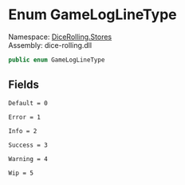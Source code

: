 # <a id="DiceRolling_Stores_GameLogLineType"></a> Enum GameLogLineType

Namespace: [DiceRolling.Stores](DiceRolling.Stores.md)  
Assembly: dice\-rolling.dll  

```csharp
public enum GameLogLineType
```

## Fields

`Default = 0` 

`Error = 1` 

`Info = 2` 

`Success = 3` 

`Warning = 4` 

`Wip = 5` 

